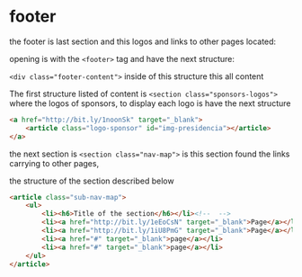 # footer

the footer is last section and this logos and links to other pages located:

opening is with the `<footer>` tag  and have the next structure:

`<div class="footer-content">` inside of this structure this all content

The first structure listed of content is `<section class="sponsors-logos">` where the logos of sponsors, to display each logo is have the next structure

```html
<a href="http://bit.ly/1noonSk" target="_blank">
    <article class="logo-sponsor" id="img-presidencia"></article>
</a>
```
the next section is `<section class="nav-map">` is this section found the links carrying to other pages,

the structure of the section described below
```html
<article class="sub-nav-map">
	<ul>
		<li><h6>Title of the section</h6></li><!--  -->
		<li><a href="http://bit.ly/1eEoCsN" target="_blank">Page</a></li>
		<li><a href="http://bit.ly/1iU8PmG" target="_blank">Page</a></li>
		<li><a href="#" target="_blank">page</a></li>
		<li><a href="#" target="_blank">page</a></li>
	</ul>
</article>

```
